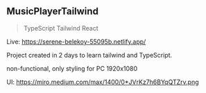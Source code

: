 ## MusicPlayerTailwind
>TypeScript
>Tailwind
>React

Live: https://serene-belekoy-55095b.netlify.app/

Project created in 2 days to learn tailwind and TypeScript.

non-functional, only styling for PC 1920x1080

UI: https://miro.medium.com/max/1400/0*JVrKz7h6BYqQTZrv.png

